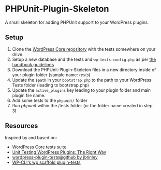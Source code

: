 PHPUnit-Plugin-Skeleton
=======================

A small skeleton for adding PHPUnit support to your WordPress plugins.

## Setup

1. Clone the [WordPress Core repository]((http://develop.svn.wordpress.org/trunk/)) with the tests somewhere on your drive.
2. Setup a new database and the tests and `wp-tests-config.php` as per [the handbook guidelines](http://make.wordpress.org/core/handbook/automated-testing/#installation)
3. Download the PHPUnit-Plugin-Skeleton files in a new directory inside of your plugin folder (sample name: *tests*)
4. Update the `$path` in your `bootstrap.php` to the path to your WordPress Tests folder (leading to bootstrap.php)
5. Update the `active_plugins` key leading to your plugin folder and main plugin file name.
6. Add some tests to the `phpunit/` folder
7. Run *phpunit* within the /tests folder (or the folder name created in step 3)

## Resources

Inspired by and based on:

* [WordPress Core tests suite](http://develop.svn.wordpress.org/trunk/)
* [Unit Testing WordPress Plugins: The Right Way](http://catn.com/2012/08/17/unit-testing-wordpress-plugins-the-right-way/)
* [wordpress-plugin-tests@github by jbrinley](https://github.com/jbrinley/wordpress-plugin-tests) 
* [WP-CLI's wp scaffold plugin-tests](http://wp-cli.org/blog/plugin-unit-tests.html)

